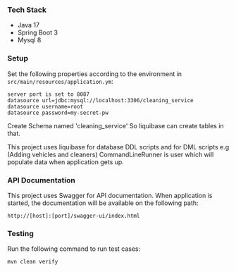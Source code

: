 ### Tech Stack
- Java 17
- Spring Boot 3
- Mysql 8

### Setup
Set the following properties according to the environment in ``src/main/resources/application.ym``:

```
server port is set to 8087
datasource url=jdbc:mysql://localhost:3306/cleaning_service
datasource username=root
datasource password=my-secret-pw

```

Create Schema named 'cleaning_service' So liquibase can create tables in that.

This project uses liquibase for database DDL scripts and for DML scripts e.g (Adding vehicles and cleaners) CommandLineRunner is user which will populate data when application gets up.

### API Documentation
This project uses Swagger for API documentation. When application is started, the documentation will be available on the following path:

```
http://[host]:[port]/swagger-ui/index.html

```

### Testing
Run the following command to run test cases:

```
mvn clean verify
```
